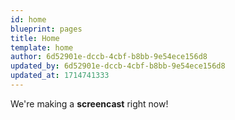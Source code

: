 ```yaml
---
id: home
blueprint: pages
title: Home
template: home
author: 6d52901e-dccb-4cbf-b8bb-9e54ece156d8
updated_by: 6d52901e-dccb-4cbf-b8bb-9e54ece156d8
updated_at: 1714741333
---
```

We're making a **screencast** right now!